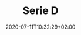 ---
title: "Serie D"
date: 2020-07-11T10:32:29+02:00
foto: /images/squadre/serie-d-17-18.jpg
giocatori:
- giocatori/osello-damiano/_index.md
- giocatori/scagliarini-giovanni/_index.md
- giocatori/dellai-matteo/_index.md
- giocatori/savoia-fabio/_index.md
- giocatori/bertoluzza-davide/_index.md
- giocatori/savoia-mauro/_index.md
- giocatori/angelini-piero/_index.md
- giocatori/valer-alberto/_index.md
- giocatori/claus-christian/_index.md
- giocatori/rangoni-luca/_index.md
- giocatori/zampiero-ermanno/_index.md
- giocatori/perenzoni-stefano/_index.md
- giocatori/gambino-lorenzo/_index.md
- giocatori/naidon-giacomo/_index.md
allenatori:
- allenatori/caracristi-luca/_index.md
- allenatori/leonardelli-ivo-jose/_index.md
categorie: serie-d
stagioni: 2017-2018
---